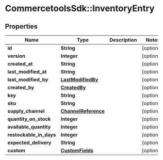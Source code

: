 # CommercetoolsSdk::InventoryEntry

## Properties
Name | Type | Description | Notes
------------ | ------------- | ------------- | -------------
**id** | **String** |  | [optional] 
**version** | **Integer** |  | [optional] 
**created_at** | **String** |  | [optional] 
**last_modified_at** | **String** |  | [optional] 
**last_modified_by** | [**LastModifiedBy**](LastModifiedBy.md) |  | [optional] 
**created_by** | [**CreatedBy**](CreatedBy.md) |  | [optional] 
**key** | **String** |  | [optional] 
**sku** | **String** |  | [optional] 
**supply_channel** | [**ChannelReference**](ChannelReference.md) |  | [optional] 
**quantity_on_stock** | **Integer** |  | [optional] 
**available_quantity** | **Integer** |  | [optional] 
**restockable_in_days** | **Integer** |  | [optional] 
**expected_delivery** | **String** |  | [optional] 
**custom** | [**CustomFields**](CustomFields.md) |  | [optional] 

